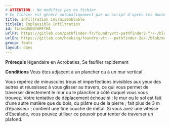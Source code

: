 ```yaml
---
# ATTENTION : Ne modifiez pas ce fichier
# Ce fichier est généré automatiquement par un script d'après les données du module Foundry VTT officiel et de sa traduction
title: Infiltration invraisemblable
titleEn: Implausible Infiltration
id: fLrwddS607eRFfHA
urlFr: https://gitlab.com/pathfinder-fr/foundryvtt-pathfinder2-fr/-/blob/master/data/feats/fLrwddS607eRFfHA.htm
urlEn: https://gitlab.com/hooking/foundry-vtt---pathfinder-2e/-/blob/master/packs/data/feats.db/implausible-infiltration.json
group: feats
layout: dons
---
```

**Prérequis** légendaire en Acrobaties, Se faufiler rapidement

**Conditions** Vous êtes adjacent à un plancher ou à un mur vertical

Vous repérez de minuscules trous et imperfections invisibles aux yeux des autres et réussissez à vous glisser au travers, ce qui vous permet de traverser directement le mur ou le plancher à côté duquel vous vous trouvez. Votre tentative de déplacement échoue si : le mur ou le sol est fait d’une autre matière que du bois, du plâtre ou de la pierre ; fait plus de 3 m d’épaisseur ; contient une fine couche de métal. Si vous avez une vitesse d’Escalade, vous pouvez utiliser ce pouvoir pour tenter de traverser un plafond.


